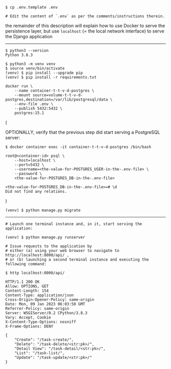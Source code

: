 ```
$ cp .env.template .env

# Edit the content of `.env` as per the comments/instructions therein.
```

the remainder of this description will explain how to
use Docker to serve the persistence layer,
but use `localhost` (= the local network interface) to serve the Django application

---

```
$ python3 --version
Python 3.8.3

$ python3 -m venv venv
$ source venv/bin/activate
(venv) $ pip install --upgrade pip
(venv) $ pip install -r requirements.txt
```

```
docker run \
    --name container-t-t-v-d-postgres \
    --mount source=volume-t-t-v-d-postgres,destination=/var/lib/postgresql/data \
    --env-file .env \
    --publish 5432:5432 \
    postgres:15.1
```

(

OPTIONALLY, verify that the previous step did start serving a PostgreSQL server:

```
$ docker container exec -it container-t-t-v-d-postgres /bin/bash

root@<container-id> psql \
    --host=localhost \
    --port=5432 \
    --username=<the-value-for-POSTGRES_USER-in-the-.env-file> \
    --password \
    <the-value-for-POSTGRES_DB-in-the-.env-file>

<the-value-for-POSTGRES_DB-in-the-.env-file>=# \d
Did not find any relations.
```

)

```
(venv) $ python manage.py migrate
```

---

```
# Launch one terminal instance and, in it, start serving the application:

(venv) $ python manage.py runserver
```

```
# Issue requests to the application by
# either (a) using your web browser to navigate to http://localhost:8000/api/ ,
# or (b) launching a second terminal instance and executing the following command:

$ http localhost:8000/api/

HTTP/1.1 200 OK
Allow: OPTIONS, GET
Content-Length: 154
Content-Type: application/json
Cross-Origin-Opener-Policy: same-origin
Date: Mon, 09 Jan 2023 06:03:50 GMT
Referrer-Policy: same-origin
Server: WSGIServer/0.2 CPython/3.8.3
Vary: Accept, Cookie
X-Content-Type-Options: nosniff
X-Frame-Options: DENY

{
    "Create": "/task-create/",
    "Delete": "/task-delete/<str:pk>/",
    "Detail View": "/task-detail/<str:pk>/",
    "List": "/task-list/",
    "Update": "/task-update/<str:pk>/"
}
```
